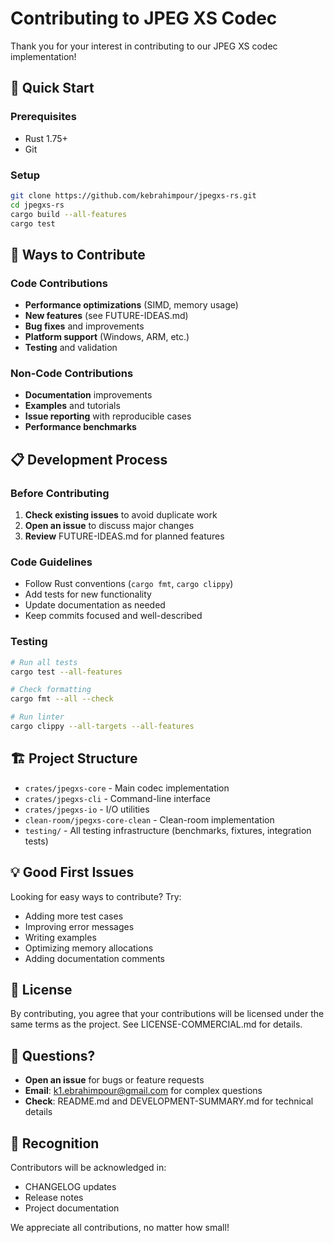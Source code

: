 # Contributing to JPEG XS Codec

Thank you for your interest in contributing to our JPEG XS codec implementation!

## 🚀 Quick Start

### Prerequisites
- Rust 1.75+
- Git

### Setup
```bash
git clone https://github.com/kebrahimpour/jpegxs-rs.git
cd jpegxs-rs
cargo build --all-features
cargo test
```

## 🎯 Ways to Contribute

### Code Contributions
- **Performance optimizations** (SIMD, memory usage)
- **New features** (see FUTURE-IDEAS.md)
- **Bug fixes** and improvements
- **Platform support** (Windows, ARM, etc.)
- **Testing** and validation

### Non-Code Contributions
- **Documentation** improvements
- **Examples** and tutorials
- **Issue reporting** with reproducible cases
- **Performance benchmarks**

## 📋 Development Process

### Before Contributing
1. **Check existing issues** to avoid duplicate work
2. **Open an issue** to discuss major changes
3. **Review** FUTURE-IDEAS.md for planned features

### Code Guidelines
- Follow Rust conventions (`cargo fmt`, `cargo clippy`)
- Add tests for new functionality
- Update documentation as needed
- Keep commits focused and well-described

### Testing
```bash
# Run all tests
cargo test --all-features

# Check formatting
cargo fmt --all --check

# Run linter
cargo clippy --all-targets --all-features
```

## 🏗️ Project Structure

- `crates/jpegxs-core` - Main codec implementation
- `crates/jpegxs-cli` - Command-line interface
- `crates/jpegxs-io` - I/O utilities
- `clean-room/jpegxs-core-clean` - Clean-room implementation
- `testing/` - All testing infrastructure (benchmarks, fixtures, integration tests)

## 💡 Good First Issues

Looking for easy ways to contribute? Try:
- Adding more test cases
- Improving error messages
- Writing examples
- Optimizing memory allocations
- Adding documentation comments

## 📄 License

By contributing, you agree that your contributions will be licensed under the same terms as the project. See LICENSE-COMMERCIAL.md for details.

## 📧 Questions?

- **Open an issue** for bugs or feature requests
- **Email**: k1.ebrahimpour@gmail.com for complex questions
- **Check**: README.md and DEVELOPMENT-SUMMARY.md for technical details

## 🎉 Recognition

Contributors will be acknowledged in:
- CHANGELOG updates
- Release notes
- Project documentation

We appreciate all contributions, no matter how small!
